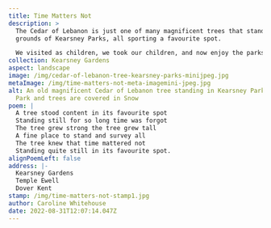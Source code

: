 ```yaml
---
title: Time Matters Not
description: >
  The Cedar of Lebanon is just one of many magnificent trees that stand on the
  grounds of Kearsney Parks, all sporting a favourite spot.

  We visited as children, we took our children, and now enjoy the parks with the grandchildren. Recently the parks have had a makeover and I am sure many more will find the magic that has delighted through the years, it is indeed a favourite spot where time matters not.
collection: Kearsney Gardens
aspect: landscape
image: /img/cedar-of-lebanon-tree-kearsney-parks-minijpeg.jpg
metaImage: /img/time-matters-not-meta-imagemini-jpeg.jpg
alt: An old magnificent Cedar of Lebanon tree standing in Kearsney Parks. The
  Park and trees are covered in Snow
poem: |
  A tree stood content in its favourite spot
  Standing still for so long time was forgot
  The tree grew strong the tree grew tall
  A fine place to stand and survey all 
  The tree knew that time mattered not
  Standing quite still in its favourite spot.
alignPoemLeft: false
address: |-
  Kearsney Gardens
  Temple Ewell 
  Dover Kent
stamp: /img/time-matters-not-stamp1.jpg
author: Caroline Whitehouse
date: 2022-08-31T12:07:14.047Z
---
```

